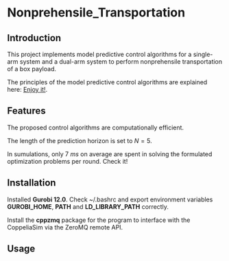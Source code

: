 # Nonprehensile_Transportation

## Introduction

This project implements model predictive control algorithms for a single-arm system and a dual-arm system to perform nonprehensile transportation of a box payload.

The principles of the model predictive control algorithms are explained here: <a href="https://www.overleaf.com/read/svsbmbmrbbzt#efa959" target="_blank">Enjoy it!</a>.

## Features

The proposed control algorithms are computationally efficient.

The length of the prediction horizon is set to $N=5$.

In sumulations, only $7~ms$ on average are spent in solving the formulated optimization problems per round. Check it!

## Installation

Installed **Gurobi 12.0**. Check ~/.bashrc and export environment variables **GUROBI_HOME**, **PATH** and **LD_LIBRARY_PATH** correctly.

Install the **cppzmq** package for the program to interface with the CoppeliaSim via the ZeroMQ remote API.

## Usage
